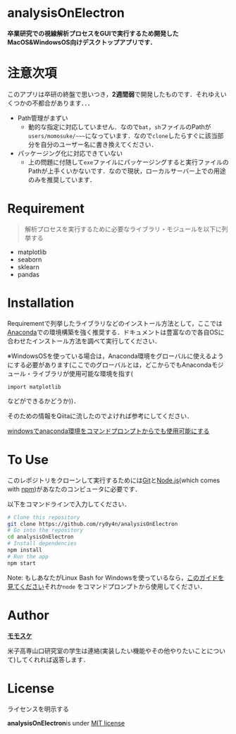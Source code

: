 # analysisOnElectron

**卒業研究での視線解析プロセスをGUIで実行するため開発したMacOS&WindowsOS向けデスクトップアプリです．**

# 注意次項

このアプリは卒研の終盤で思いつき，**2週間弱**で開発したものです．それゆえいくつかの不都合があります．．．

- Path管理がまずい
  - 動的な指定に対応していません．なので`bat`，`sh`ファイルのPathが`users/momosuke/~~~`になっています．なので`clone`したらすぐに該当部分を自分のユーザー名に書き換えてください．
- パッケージング化に対応できていない
  - 上の問題に付随して`exe`ファイルにパッケージングすると実行ファイルのPathが上手くいかないです．なので現状，ローカルサーバー上での用途のみを推奨しています．


# Requirement
> 解析プロセスを実行するために必要なライブラリ・モジュールを以下に列挙する

* matplotlib
* seaborn
* sklearn
* pandas


# Installation

Requirementで列挙したライブラリなどのインストール方法として，ここでは[Anaconda](https://www.anaconda.com/)での環境構築を強く推奨する．ドキュメントは豊富なので各自OSに合わせたインストール方法を調べて実行してください．

※WindowsOSを使っている場合は，Anaconda環境をグローバルに使えるようにする必要があります(ここでのグローバルとは，どこからでもAnacondaモジュール・ライブラリが使用可能な環境を指す(
    
```
import matplotlib
```
    
などができるかどうか))．

そのための情報をQiitaに流したのでよければ参考にしてください．

[windowsでanaconda環境をコマンドプロンプトからでも使用可能にする](https://qiita.com/momosuke/items/fd6f8f9d01d2f57be90e)


# To Use

このレポジトリをクローンして実行するためには[Git](https://git-scm.com)と[Node.js](https://nodejs.org/en/download/)(which comes with [npm](http://npmjs.com))があなたのコンピュータに必要です．

以下をコマンドラインで入力してください．

```bash
# Clone this repository
git clone https://github.com/ry0y4n/analysisOnElectron
# Go into the repository
cd analysisOnElectron
# Install dependencies
npm install
# Run the app
npm start
```

Note: もしあなたがLinux Bash for Windowsを使っているなら，[このガイドを見てください](https://www.howtogeek.com/261575/how-to-run-graphical-linux-desktop-applications-from-windows-10s-bash-shell/)それか`node` をコマンドプロンプトから使用してください．

# Author

**[モモスケ](https://twitter.com/AnoTensai)**

米子高専山口研究室の学生は連絡(実装したい機能やその他やりたいことについて)してくれれば返答します．

# License
ライセンスを明示する

**analysisOnElectron**is under [MIT license](https://en.wikipedia.org/wiki/MIT_License)